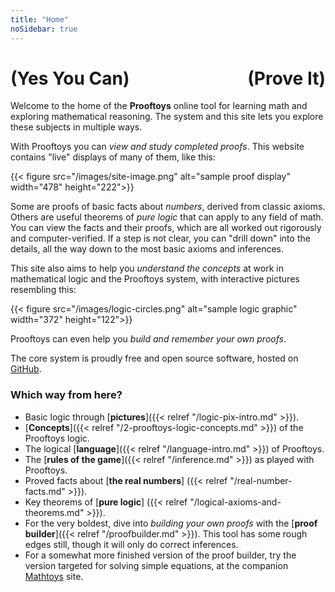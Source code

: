 ```yaml
---
title: "Home"
noSidebar: true
---
```


<h1><b><b style="float:right">(Prove It)</b><b>(Yes You Can)</b></b></h1>

Welcome to the home of the **Prooftoys** online tool for learning math
and exploring mathematical reasoning.  The system and this site lets
you explore these subjects in multiple ways.

With Prooftoys you can *view and study completed proofs*. This
website contains "live" displays of many of them, like this:

{{< figure src="/images/site-image.png" alt="sample proof display"
   width="478" height="222">}}

Some are proofs of basic facts about *numbers*, derived from classic
axioms.  Others are useful theorems of *pure logic* that can apply to
any field of math.  You can view the facts and their proofs, which are
all worked out rigorously and computer-verified.  If a step is not
clear, you can "drill down" into the details, all the way down to the
most basic axioms and inferences.

This site also aims to help you *understand the concepts* at work in
mathematical logic and the Prooftoys system, with interactive
pictures resembling this:

{{< figure src="/images/logic-circles.png" alt="sample logic graphic"
   width="372" height="122">}}

Prooftoys can even help you *build and remember your own proofs*.

The core system is proudly free and open source software, hosted on <a
href="http://github.com/crisperdue/prooftoys" target=_blank>
GitHub</a>.

### Which way from here?

- Basic logic through [**pictures**]({{< relref "/logic-pix-intro.md" >}}).
- [**Concepts**]({{< relref "/2-prooftoys-logic-concepts.md" >}})
  of the Prooftoys logic.
- The logical [**language**]({{< relref "/language-intro.md" >}})
  of Prooftoys.
- The [**rules of the game**]({{< relref "/inference.md" >}})
  as played with Prooftoys.
- Proved facts about [**the real numbers**]
  ({{< relref "/real-number-facts.md" >}}).
- Key theorems of [**pure logic**]
  ({{< relref "/logical-axioms-and-theorems.md" >}}).
- For the very boldest, dive into *building your own proofs* with the
  [**proof builder**]({{< relref "/proofbuilder.md" >}}).  This tool
  has some rough edges still, though it will only do correct
  inferences.
- For a somewhat more finished version of the proof builder, try
  the version targeted for solving simple equations, at the
  companion [Mathtoys](http://mathtoys.org/) site.

